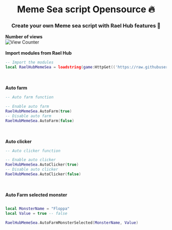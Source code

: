 <h1 align="center">Meme Sea script Opensource 🔥</h1>
<h3 align="center">Create your own Meme sea script with Rael Hub features 🗿</h3>

<strong>Number of views</strong>
<br>
![View Counter](https://hits.dwyl.com/Laelmano24/Meme-Sea-Script.svg?style=flat-square)
<br></br>
<strong>Import modules from Rael Hub</strong>
<br>
```lua
-- Import the modules
local RaelHubMemeSea = loadstring(game:HttpGet(('https://raw.githubusercontent.com/Laelmano24/Meme-Sea-Script/refs/heads/main/Modules.lua')))()
```
<br></br>
<strong>Auto farm</strong>
```lua
-- Auto farm function

-- Enable auto farm
RaelHubMemeSea.AutoFarm(true)
-- Disable auto farm
RaelHubMemeSea.AutoFarm(false)
```
<br></br>
<strong>Auto clicker</strong>
```lua
-- Auto clicker function

-- Enable auto clicker
RaelHubMemeSea.AutoClicker(true)
-- Disable auto clicker
RaelHubMemeSea.AutoClicker(false)
```
<br></br>
<strong>Auto Farm selected monster</strong>
```lua

local MonsterName = "Floppa"
local Value = true -- false

RaelHubMemeSea.AutoFarmMonsterSelected(MonsterName, Value)
```